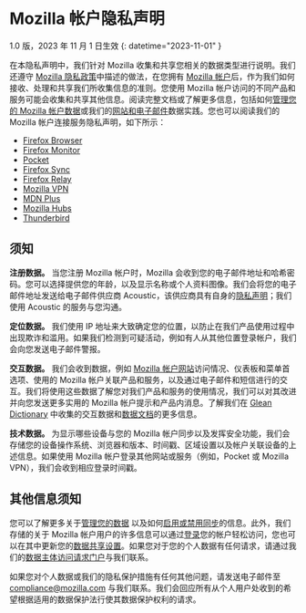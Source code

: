 # Mozilla 帐户隐私声明

1.0 版，2023 年 11 月 1 日生效
{: datetime="2023-11-01" }

在本隐私声明中，我们针对 Mozilla 收集和共享您相关的数据类型进行说明。我们还遵守 [Mozilla 隐私政策](https://www.mozilla.org/privacy/)中描述的做法，在您拥有 [Mozilla 帐户](https://accounts.firefox.com/)后，作为我们如何接收、处理和共享我们所收集信息的准则。您使用 Mozilla 帐户访问的不同产品和服务可能会收集和共享其他信息。阅读完整文档或了解更多信息，包括如何[管理您的 Mozilla 帐户数据](https://support.mozilla.org/kb/firefox-accounts-managing-account-data)或我们的[网站和电子邮件](https://www.mozilla.org/privacy/websites/)数据实践。您也可以阅读我们的 Mozilla 帐户连接服务隐私声明，如下所示：

- [Firefox Browser](https://www.mozilla.org/privacy/firefox/)
- [Firefox Monitor](https://www.mozilla.org/privacy/firefox-monitor)
- [Pocket](https://getpocket.com/privacy/)
- [Firefox Sync](https://www.mozilla.org/privacy/firefox/#sync)
- [Firefox Relay](https://www.mozilla.org/privacy/firefox-relay/)
- [Mozilla VPN](https://www.mozilla.org/privacy/mozilla-vpn/)
- [MDN Plus](https://www.mozilla.org/privacy/mdn-plus/)
- [Mozilla Hubs](https://www.mozilla.org/privacy/hubs/)
- [Thunderbird](https://www.mozilla.org/privacy/thunderbird/)

## 须知

__注册数据。__ 当您注册 Mozilla 帐户时，Mozilla 会收到您的电子邮件地址和哈希密码。您可以选择提供您的年龄，以及显示名称或个人资料图像。我们会将您的电子邮件地址发送给电子邮件供应商 Acoustic，该供应商具有自身的[隐私声明](https://acoustic.com/privacy-notice/)；我们使用 Acoustic 的服务与您沟通。

__定位数据。__ 我们使用 IP 地址来大致确定您的位置，以防止在我们产品使用过程中出现欺诈和滥用。如果我们检测到可疑活动，例如有人从其他位置登录帐户，我们会向您发送电子邮件警报。 

__交互数据。__ 我们会收到数据，例如 [Mozilla 帐户网站](https://accounts.firefox.com/)访问情况、仪表板和菜单首选项、使用的 Mozilla 帐户关联产品和服务，以及通过电子邮件和短信进行的交互。我们将使用这些数据了解您对我们产品和服务的使用情况，我们可以对其改进并向您发送更多实用的 Mozilla 帐户提示和产品内消息。了解我们在 [Glean Dictionary](https://dictionary.telemetry.mozilla.org/apps/accounts_frontend) 中收集的交互数据和[数据文档](https://docs.telemetry.mozilla.org/datasets/fxa)的更多信息。

__技术数据。__ 为显示哪些设备与您的 Mozilla 帐户同步以及发挥安全功能，我们会存储您的设备操作系统、浏览器和版本、时间戳、区域设置以及帐户关联设备的上述信息。如果使用 Mozilla 帐户登录其他网站或服务（例如，Pocket 或 Mozilla VPN），我们会收到相应登录时间戳。

## 其他信息须知

您可以了解更多关于[管理您的数据](https://support.mozilla.org/kb/firefox-accounts-managing-account-data) 以及如何[启用或禁用同步](https://support.mozilla.org/kb/how-do-i-set-sync-my-computer)的信息。此外，我们存储的关于 Mozilla 帐户用户的许多信息可以通过[登录](https://accounts.firefox.com/signin)您的帐户轻松访问，您也可以在其中更新您的[数据共享设置](https://accounts.firefox.com/settings/)。如果您对于您的个人数据有任何请求，请通过我们的[数据主体访问请求门户](https://privacyportal.onetrust.com/webform/1350748f-7139-405c-8188-22740b3b5587/4ba08202-2ede-4934-a89e-f0b0870f95f0)与我们联系。

如果您对个人数据或我们的隐私保护措施有任何其他问题，请发送电子邮件至 compliance@mozilla.com 与我们联系。我们会回应所有从个人用户处收到的希望根据适用的数据保护法行使其数据保护权利的请求。
